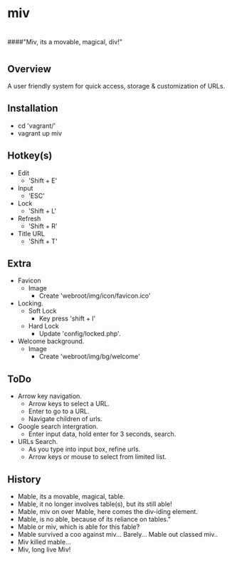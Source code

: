 # miv
#
####"Miv, its a movable, magical, div!"
#

## Overview
A user friendly system for quick access, storage & customization of URLs.

## Installation
- cd 'vagrant/'
- vagrant up miv

## Hotkey(s)
- Edit
    - 'Shift + E'
- Input
    - 'ESC'
- Lock
    - 'Shift + L'
- Refresh
    - 'Shift + R'
- Title URL
    - 'Shift + T'


## Extra
- Favicon
    - Image
        - Create 'webroot/img/icon/favicon.ico'
- Locking.
    - Soft Lock
        - Key press 'shift + l'
    - Hard Lock
        - Update 'config/locked.php'.
- Welcome background.
    - Image
        - Create 'webroot/img/bg/welcome'

## ToDo
- Arrow key navigation.
    - Arrow keys to select a URL.
    - Enter to go to a URL.
    - Navigate children of urls.
- Google search intergration.
    - Enter input data, hold enter for 3 seconds, search.
- URLs Search.
    - As you type into input box, refine urls.
    - Arrow keys or mouse to select from limited list.

## History
- Mable, its a movable, magical, table.
- Mable, it no longer involves table(s), but its still able!
- Mable, miv on over Mable, here comes the div-iding element.
- Mable, is no able, because of its reliance on tables."
- Mable or miv, which is able for this fable?
- Mable survived a coo against miv... Barely... Mable out classed miv..
- Miv killed mable...
- Miv, long live Miv!
